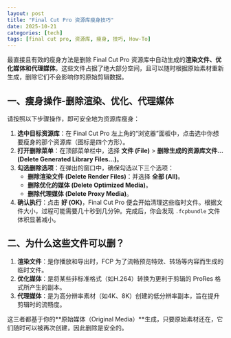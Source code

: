 ```yaml
---
layout: post
title: "Final Cut Pro 资源库瘦身技巧"
date: 2025-10-21
categories: [tech]
tags: [final cut pro, 资源库, 瘦身, 技巧, How-To]
---
```


最直接且有效的瘦身方法是删除 Final Cut Pro 资源库中自动生成的**渲染文件、优化媒体和代理媒体**。这些文件占据了绝大部分空间，且可以随时根据原始素材重新生成，删除它们不会影响你的原始剪辑数据。

## 一、瘦身操作-删除渲染、优化、代理媒体
请按照以下步骤操作，即可安全地为资源库瘦身：

1. **选中目标资源库**：在 Final Cut Pro 左上角的“浏览器”面板中，点击选中你想要瘦身的那个资源库（图标是四个方形）。
2. **打开删除菜单**：在顶部菜单栏中，选择 **文件 (File)** > **删除生成的资源库文件... (Delete Generated Library Files...)**。
3. **勾选删除选项**：在弹出的窗口中，确保勾选以下三个选项：
    *   **删除渲染文件 (Delete Render Files)**：并选择 **全部 (All)**。
    *   **删除优化的媒体 (Delete Optimized Media)**。
    *   **删除代理媒体 (Delete Proxy Media)**。
4. **确认执行**：点击 **好 (OK)**，Final Cut Pro 便会开始清理这些临时文件。根据文件大小，过程可能需要几十秒到几分钟。完成后，你会发现 `.fcpbundle` 文件体积显著减小。

## 二、为什么这些文件可以删？
1. **渲染文件**：是你播放和导出时，FCP 为了流畅预览特效、转场等内容而生成的临时文件。
2. **优化媒体**：是将某些非标准格式（如H.264）转换为更利于剪辑的 ProRes 格式所产生的副本。
3. **代理媒体**：是为高分辨率素材（如4K、8K）创建的低分辨率副本，旨在提升剪辑时的流畅度。

这三者都基于你的**原始媒体（Original Media）**生成，只要原始素材还在，它们随时可以被再次创建，因此删除是安全的。
